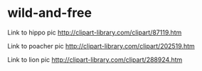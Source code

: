 # wild-and-free

Link to hippo pic
http://clipart-library.com/clipart/87119.htm

Link to poacher pic
http://clipart-library.com/clipart/202519.htm

Link to lion pic
http://clipart-library.com/clipart/288924.htm
